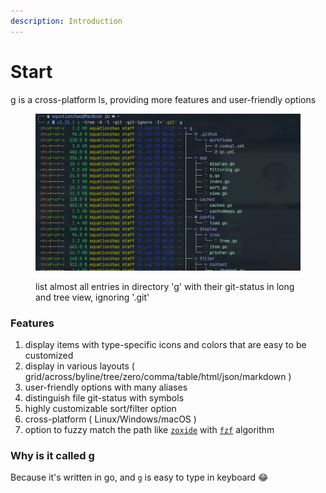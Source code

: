 ```yaml
---
description: Introduction
---
```


# Start

g is a cross-platform ls, providing more features and user-friendly options

<figure><img src=".gitbook/assets/image (8).png" alt=""><figcaption><p>list almost all entries in directory 'g' with their git-status in long and tree view, ignoring '.git'</p></figcaption></figure>

### Features

1. display items with type-specific icons and colors that are easy to be customized
2. display in various layouts ( grid/across/byline/tree/zero/comma/table/html/json/markdown )
3. user-friendly options with many aliases
4. distinguish file git-status with symbols
5. highly customizable sort/filter option
6. cross-platform ( Linux/Windows/macOS )
7. option to fuzzy match the path like [`zoxide`](https://github.com/ajeetdsouza/zoxide) with [`fzf`](https://github.com/junegunn/fzf) algorithm

### Why is it called g

Because it's written in go, and `g` is easy to type in keyboard :joy:
